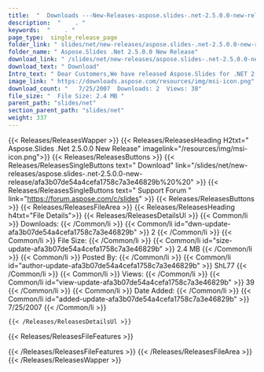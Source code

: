 ```yaml
---
title:  "  Downloads ---New-Releases-aspose.slides-.net-2.5.0.0-new-release . " 
description:  "    . " 
keywords:  "    . " 
page_type:  single_release_page
folder_link: " slides/net/new-releases/aspose.slides-.net-2.5.0.0-new-release/"
folder_name: " Aspose.Slides .Net 2.5.0.0 New Release"
download_link: " /slides/net/new-releases/aspose.slides-.net-2.5.0.0-new-release/afa3b07de54a4cefa1758c7a3e46829b"
download_text: " Download"
Intro_text: " Dear Customers,We have released Aspose.Slides for .NET 2.5.0.0.The following new..."
image_link: " https://downloads.aspose.com/resources/img/msi-icon.png"
download_count: "   7/25/2007  Downloads: 2  Views: 38"
file_size: "  File Size: 2.4 MB "
parent_path: "slides/net"
section_parent_path: "slides/net"
weight: 337 
---
```


{{< Releases/ReleasesWapper >}}
  {{< Releases/ReleasesHeading H2txt=" Aspose.Slides .Net 2.5.0.0 New Release" imagelink="/resources/img/msi-icon.png">}}
  {{< Releases/ReleasesButtons >}}
    {{< Releases/ReleasesSingleButtons text=" Download" link="/slides/net/new-releases/aspose.slides-.net-2.5.0.0-new-release/afa3b07de54a4cefa1758c7a3e46829b%20%20" >}}
    {{< Releases/ReleasesSingleButtons text=" Support Forum " link="https://forum.aspose.com/c/slides" >}}
  {{< Releases/ReleasesButtons >}}
  {{< Releases/ReleasesFileArea >}}
    {{< Releases/ReleasesHeading h4txt="File Details">}}
    {{< Releases/ReleasesDetailsUl >}}
            {{< Common/li  >}} Downloads: {{< /Common/li >}} 
      {{< Common/li id="dwn-update-afa3b07de54a4cefa1758c7a3e46829b" >}} 2 {{< /Common/li >}} 
      {{< Common/li  >}} File Size: {{< /Common/li >}} 
      {{< Common/li id="size-update-afa3b07de54a4cefa1758c7a3e46829b" >}} 2.4 MB {{< /Common/li >}} 
      {{< Common/li  >}} Posted By: {{< /Common/li >}} 
      {{< Common/li id="author-update-afa3b07de54a4cefa1758c7a3e46829b" >}} ShL77 {{< /Common/li >}} 
      {{< Common/li  >}} Views: {{< /Common/li >}} 
      {{< Common/li id="view-update-afa3b07de54a4cefa1758c7a3e46829b" >}} 39 {{< /Common/li >}} 
      {{< Common/li  >}} Date Added: {{< /Common/li >}} 
      {{< Common/li id="added-update-afa3b07de54a4cefa1758c7a3e46829b" >}} 7/25/2007 {{< /Common/li >}} 

    {{< /Releases/ReleasesDetailsUl >}}

  {{< Releases/ReleasesFileFeatures >}}
      
  {{< /Releases/ReleasesFileFeatures >}}
 {{< /Releases/ReleasesFileArea >}}
{{< /Releases/ReleasesWapper >}}


